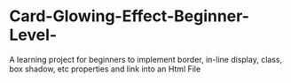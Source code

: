 # Card-Glowing-Effect-Beginner-Level-

A learning project for beginners to implement border, in-line display, class, box shadow, etc properties and link into an Html File
